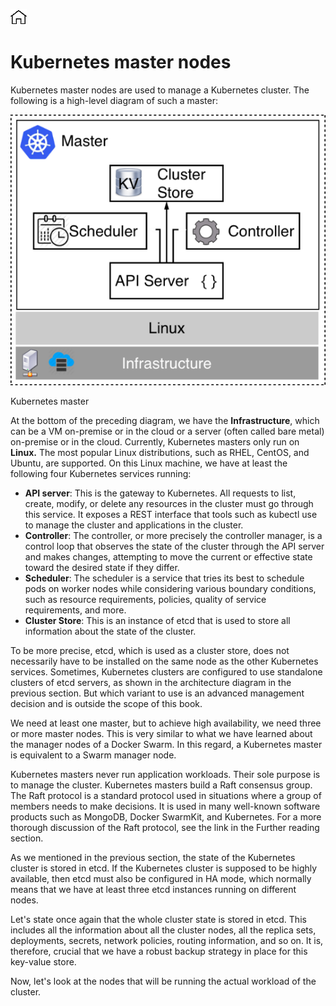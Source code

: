 [![Home](../../img/home.png)](../M-11/README.md)
# Kubernetes master nodes

Kubernetes master nodes are used to manage a Kubernetes cluster. The following is a high-level diagram of such a master:

![m12](./img/m12-k2.png)

Kubernetes master

At the bottom of the preceding diagram, we have the **Infrastructure**, which can be a VM on-premise or in the cloud or a server (often called bare metal) on-premise or in the cloud. Currently, Kubernetes masters only run on **Linux.** The most popular Linux distributions, such as RHEL, CentOS, and Ubuntu, are supported. On this Linux machine, we have at least the following four Kubernetes services running:

- **API server**: This is the gateway to Kubernetes. All requests to list, create, modify, or delete any resources in the cluster must go through this service. It exposes a REST interface that tools such as kubectl use to manage the cluster and applications in the cluster.
- **Controller**: The controller, or more precisely the controller manager, is a control loop that observes the state of the cluster through the API server and makes changes, attempting to move the current or effective state toward the desired state if they differ. 
- **Scheduler**: The scheduler is a service that tries its best to schedule pods on worker nodes while considering various boundary conditions, such as resource requirements, policies, quality of service requirements, and more.
- **Cluster Store**: This is an instance of etcd that is used to store all information about the state of the cluster.

To be more precise, etcd, which is used as a cluster store, does not necessarily have to be installed on the same node as the other Kubernetes services. Sometimes, Kubernetes clusters are configured to use standalone clusters of etcd servers, as shown in the architecture diagram in the previous section. But which variant to use is an advanced management decision and is outside the scope of this book.

We need at least one master, but to achieve high availability, we need three or more master nodes. This is very similar to what we have learned about the manager nodes of a Docker Swarm. In this regard, a Kubernetes master is equivalent to a Swarm manager node.

Kubernetes masters never run application workloads. Their sole purpose is to manage the cluster. Kubernetes masters build a Raft consensus group. The Raft protocol is a standard protocol used in situations where a group of members needs to make decisions. It is used in many well-known software products such as MongoDB, Docker SwarmKit, and Kubernetes. For a more thorough discussion of the Raft protocol, see the link in the Further reading section.

As we mentioned in the previous section, the state of the Kubernetes cluster is stored in etcd. If the Kubernetes cluster is supposed to be highly available, then etcd must also be configured in HA mode, which normally means that we have at least three etcd instances running on different nodes.

Let's state once again that the whole cluster state is stored in etcd. This includes all the information about all the cluster nodes, all the replica sets, deployments, secrets, network policies, routing information, and so on. It is, therefore, crucial that we have a robust backup strategy in place for this key-value store.

Now, let's look at the nodes that will be running the actual workload of the cluster.